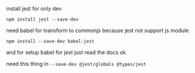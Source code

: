 install jest for only dev

`npm install jest --save-dev`

need babel for transform to commonjs because jest not support js module

`npm install --save-dev babel-jest`

and for setup babel for jest just read the docs ok

need this thing in `--save-dev @jest/globals @types/jest`